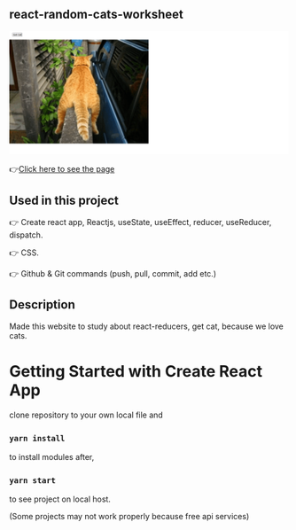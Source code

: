 ## react-random-cats-worksheet

![Animation](https://github.com/bbluechip/random-cats/blob/master/get%20cat.gif)

👉[Click here to see the page](https://random-cats-ten.vercel.app/)

## Used in this project
👉 Create react app, Reactjs, useState, useEffect, reducer, useReducer, dispatch. 

👉 CSS.

👉 Github & Git commands (push, pull, commit, add etc.)

## Description
Made this website to study about react-reducers, get cat, because we love cats. 

# Getting Started with Create React App
clone repository to your own local file and

### `yarn install`

to install modules after,

### `yarn start`

to see project on local host. 

(Some projects may not work properly because free api services)


